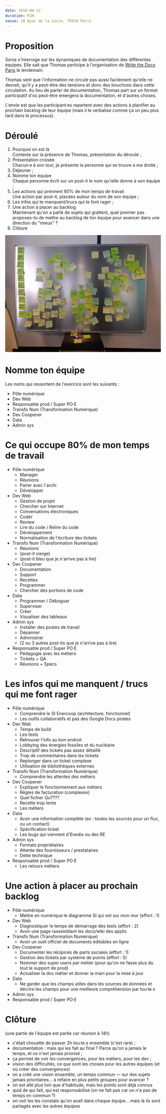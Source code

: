 ```yaml
---
date: 2019-06-12
duration: P2H
venue: 18 Quai de la Loire, 75019 Paris
---
```


# Proposition

Sonia s'interroge sur les dynamiques de documentation des différentes équipes. Elle sait que Thomas participe à l'organisation de [Write the Docs Paris][] le lendemain.

Thomas sent que l'information ne circule pas aussi facilement qu'elle ne devrait, qu'il y a peut-être des tensions et donc des bouchons dans cette circulation. Au lieu de parler de documentation, Thomas part sur un format participatif d'où peut-être émergera la documentation, et d'autres choses.

L'envie est que les participant·es repartent avec des actions à planifier au prochain backlog de leur équipe (mais il le verbalise comme ça un peu plus tard dans le processus).

# Déroulé

1. Pourquoi on est là<br>Contexte sur la présence de Thomas, présentation du déroulé ;
2. Présentation croisée<br>Chacun·e à son tour, je présente la personne qui se trouve à ma droite ;
3. Déjeuner ;
4. Nomme ton équipe<br>Chaque personne écrit sur un post-it le nom qu'ielle donne à son équipe ;
5. Les actions qui prennent 80% de mon temps de travail<br>Une action par post-it, placées autour du nom de son équipe ;
6. Les infos qui te manquent/trucs qui te font rager ;
7. Une action à placer au backlog<br>Maintenant qu'on a parlé de sujets qui grattent, quel premier pas proposes-tu de mettre au backlog de ton équipe pour avancer dans une direction du "mieux" ?
8. Clôture

![](IMG_20190612_141455.jpg)

# Nomme ton équipe

Les noms qui ressortent de l'exercice sont les suivants :

- Pôle numérique
- Dev Web
- Responsable prod / Super PO·E
- Transfo Num (Transformation Numérique)
- Dev Coopener
- Data
- Admin sys

# Ce qui occupe 80% de mon temps de travail

- Pôle numérique
  - Manager
  - Réunions
  - Pairer avec l'archi
  - Développer
- Dev Web
  - Gestion de projet
  - Chercher sur Internet
  - Conversations électroniques
  - Coder
  - Review
  - Lire du code / Relire du code
  - Développement
  - Normalisation de l'écriture des tickets
- Transfo Num (Transformation Numérique)
  - Réunions
  - (post-it vierge)
  - (post-it bleu que je n'arrive pas à lire)
- Dev Coopener
  - Documentation
  - Support
  - Recettes
  - Programmer
  - Chercher des portions de code
- Data
  - Programmer / Déboguer
  - Superviser
  - Créer
  - Visualiser des tableaux
- Admin sys
  - Installer des postes de travail
  - Dépanner
  - Administrer
  - (2 ou 3 autres post-its que je n'arrive pas à lire)
- Responsable prod / Super PO·E
  - Pédagogie avec les métiers
  - Tickets + QA
  - Réunions + Specs

# Les infos qui me manquent / trucs qui me font rager

- Pôle numérique
  - Comprendre le SI Enercoop (architecture, fonctionnel)
  - Les outils collaboratifs et pas des Google Docs pirates
- Dev Web
  - Temps de build
  - Les tests
  - Retrouver l'info au bon endroit
  - Lobbying des énergies fossiles et du nucléaire
  - Descriptif des tickets pas assez détaillé
  - Trop de commentaires dans les tickets
  - Replonger dans un ticket complexe
  - Utilisation de bibliothèques externes
- Transfo Num (Transformation Numérique)
  - Comprendre les attentes des métiers
- Dev Coopener
  - Expliquer le fonctionnement aux métiers
  - Règles de facturation (complexes)
  - Quel fichier Qu????
  - Recette trop lente
  - Les métiers
- Data
  - Avoir une information complète (ex : toutes les sources pour un flux, ou un contact)
  - Spécification ticket
  - Les bugs qui viennent d'Enedis ou des RE
- Admin sys
  - Formats propriétaires
  - Attente des fournisseurs / prestataires
  - Dette technique
- Responsable prod / Super PO·E
  - Les retours métiers


# Une action à placer au prochain backlog

- Pôle numérique
  - Mettre en numérique le diagramme SI qui est sur mon mur (effort : 1)
- Dev Web
  - Diagnostiquer le temps de démarrage des tests (effort : 2)
  - Avoir une page rassemblant les docs/wiki des applis
- Transfo Num (Transformation Numérique)
  - Avoir un outil officiel de documents éditables en ligne
- Dev Coopener
  - Documenter les récipicés de parts sociales (effort : 1)
  - Gestion des tickets par système de points (effort : 5)
  - Nommer des super users par métier (pour qu'on ne fasse plus du tout le support de prod)
  - Actualiser la doc métier et donner la main pour la mise à jour
- Data
  - Ne garder que les champs utiles dans les sources de données et décrire les champs pour une meilleure compréhension par tou·te·s
- Admin sys
- Responsable prod / Super PO·E

# Clôture

(une partie de l'équipe est partie car réunion à 14h)

- c'était chouette de passer 2h tou·te·s ensemble (c'est rare) ;
- documentation : mais qui les fait au final ? Parce qu'on a jamais le temps, et ce n'est jamais priorisé ;
- ça permet de voir les convergences, pour les métiers, pour les dev ;
- vision des difficultés, ce que sont les choses pour les autres équipes (et où créer des convergences)
- on a créé une vision ensemble, un temps commun — sur des sujets jamais prioritaires… à refaire en plus petits groupes pour avancer ?
- on est allé plus loin que d'habitude, mais les points sont déjà connus
- quid de qui fait, qui est responsabilisé (on ne fait pas car on n'a pas de temps en commun ?)
- on voit les les constats qu'on avait dans chaque équipe… mais là ils sont partagés avec les autres équipes

[Write the Docs Paris]: https://www.meetup.com/Write-the-Docs-Paris/events/260964602/
